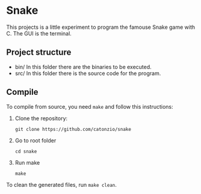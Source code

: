 # Snake

This projects is a little experiment to program the famouse Snake game with C.
The GUI is the terminal.

## Project structure

- bin/
    In this folder there are the binaries to be executed.
- src/
    In this folder there is the source code for the program.

## Compile

To compile from source, you need `make` and follow this instructions:
1. Clone the repository:
    ```
    git clone https://github.com/catonzio/snake
    ```
2. Go to root folder
    ```
    cd snake
    ```
3. Run make
    ```
    make
    ```

To clean the generated files, run `make clean`.

